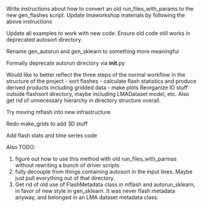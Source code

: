 Write instructions about how to convert an old run_files_with_params to
    the new gen_flashes script.
Update lmaworkshop materials by following the above instructions 

Update all examples to work with new code. Ensure old code still works in deprecated autosort directory.

Rename gen_autorun and gen_sklearn to something more meaningful

Formally deprecate autorun directory via __init__.py

Would like to better reflect the three steps of the normal workflow
    in the structure of the project
    - sort flashes
    - calculate flash statistics and
      produce derived products including gridded data
    - make plots
Reorganize IO stuff outside flashsort directory, maybe including
    LMADataset model, etc. Also get rid of unnecessary 
    hierarchy in directory structure overall.
    
Try moving mflash into new infrastructure
    
Redo make_grids to add 3D stuff
    
Add flash stats and time series code 

Also TODO:
1. figure out how to use this method with old run_files_with_parmas 
    without rewriting a bunch of driver scripts
2. fully decouple from things containing autosort in the input lines.
    Maybe just pull everything out of that directory.
3. Get rid of old use of FlashMetadata class in mflash and autorun_sklearn, 
    in favor of new style in gen_sklearn. It was never flash metadata anyway,
    and belonged in an LMA dataset metadata class.